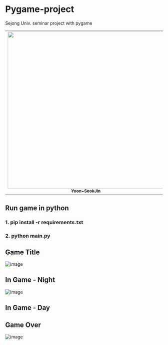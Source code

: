 # Pygame-project
Sejong Univ. seminar project with pygame

<table>
	<tr>
		<td align="center"><a href="https://github.com/Yoon-SeokJin"><img src="https://avatars.githubusercontent.com/u/63408412?v=4" width="500px" alt=""/><br/><sub><b>Yoon-SeokJin</b></sub></a><br /></td>
		<td align="center"><a href="https://github.com/Jinu-uu"><img src="https://avatars.githubusercontent.com/u/82719310?v=4" width="500px alt=""/><br/><sub><b>Jinu-uu</b></sub></a><br /></td>
	  </tr>
</table>

## Run game in python   
### 1. pip install -r requirements.txt   
### 2. python main.py
   
## Game Title
![image](https://user-images.githubusercontent.com/82719310/205867741-15212cc4-df1a-47b1-8d32-efc9a46d4d6d.png)

## In Game - Night
![image](https://user-images.githubusercontent.com/82719310/205868262-3466a9af-bdd1-453b-9822-39d9ba529f1e.png)

## In Game - Day

## Game Over
![image](https://user-images.githubusercontent.com/82719310/205868372-f0d8f025-2a53-48e0-af3c-b34408c81f2c.png)
